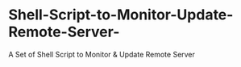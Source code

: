 # Shell-Script-to-Monitor-Update-Remote-Server-
A Set of Shell Script to Monitor &amp; Update Remote Server 
